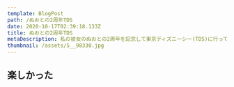 ```yaml
---
template: BlogPost
path: /ぬおとの2周年TDS
date: 2020-10-17T02:39:18.133Z
title: ぬおとの2周年TDS
metaDescription: 私の彼女のぬおとの2周年を記念して東京ディズニーシー(TDS)に行ってきた記録。
thumbnail: /assets/S__98330.jpg
---
```

## 楽しかった
